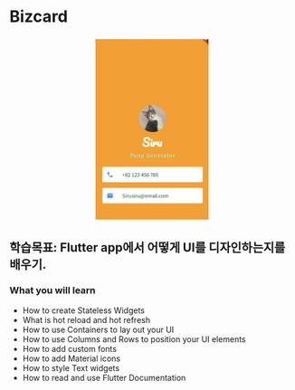 # Bizcard

### 
<div align="center">
      <img src='images/final.jpeg'  width=200/>
</div>

## 학습목표: Flutter app에서 어떻게 UI를 디자인하는지를 배우기.

### What you will learn

* How to create Stateless Widgets
* What is hot reload and hot refresh
* How to use Containers to lay out your UI
* How to use Columns and Rows to position your UI elements
* How to add custom fonts
* How to add Material icons
* How to style Text widgets
* How to read and use Flutter Documentation


